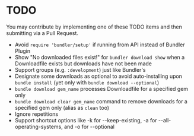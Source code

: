# TODO

You may contribute by implementing one of these TODO items and then submitting via a Pull Request.

- Avoid `require 'bundler/setup'` if running from API instead of Bundler Plugin
- Show "No downloaded files exist!" for `bundler download show` when a Downloadfile exists but downloads have not been made
- Support groups (e.g. `:development`) just like Bundler's
- Designate some downloads as optional to avoid auto-installing upon `bundle install` (yet only with `bundle download --optional`)
- `bundle download gem_name` processes Downloadfile for a specified gem only
- `bundle download clear gem_name` command to remove downloads for a specified gem only (alias as `clean` too)
- Ignore repetitions
- Support shortcut options like -k for --keep-existing, -a for --all-operating-systems, and -o for --optional

